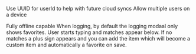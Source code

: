 Use UUID for userId to help with future cloud syncs
Allow multiple users on a device

Fully offline capable
When logging, by default the logging modaal only shows favorites. User starts typing and matches appear below. If no matches a plus sign appears and you can add the item which will become a custom item and automatically a favorite on save.